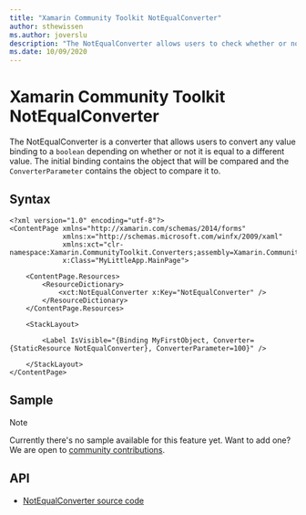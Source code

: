 ```yaml
---
title: "Xamarin Community Toolkit NotEqualConverter"
author: sthewissen
ms.author: joverslu
description: "The NotEqualConverter allows users to check whether or not a binding value does not equal another value."
ms.date: 10/09/2020
---
```


# Xamarin Community Toolkit NotEqualConverter

The NotEqualConverter is a converter that allows users to convert any value binding to a `boolean` depending on whether or not it is equal to a different value. The initial binding contains the object that will be compared and the `ConverterParameter` contains the object to compare it to.

## Syntax

```xaml
<?xml version="1.0" encoding="utf-8"?>
<ContentPage xmlns="http://xamarin.com/schemas/2014/forms"
             xmlns:x="http://schemas.microsoft.com/winfx/2009/xaml"
             xmlns:xct="clr-namespace:Xamarin.CommunityToolkit.Converters;assembly=Xamarin.CommunityToolkit"
             x:Class="MyLittleApp.MainPage">

    <ContentPage.Resources>
        <ResourceDictionary>
            <xct:NotEqualConverter x:Key="NotEqualConverter" />
        </ResourceDictionary>
    </ContentPage.Resources>

    <StackLayout>

        <Label IsVisible="{Binding MyFirstObject, Converter={StaticResource NotEqualConverter}, ConverterParameter=100}" />

    </StackLayout>
</ContentPage>
```

## Sample

> [!NOTE]
> Currently there's no sample available for this feature yet. Want to add one? We are open to [community contributions](https://github.com/xamarin/XamarinCommunityToolkit).

<!-- [NotEqualConverter sample page Source](https://github.com/xamarin/XamarinCommunityToolkit)

You can see this in action in the [Xamarin Community Toolkit Sample App](https://github.com/xamarin/XamarinCommunityToolkit). -->

## API

* [NotEqualConverter source code](https://github.com/xamarin/XamarinCommunityToolkit/blob/main/XamarinCommunityToolkit/Converters/NotEqualConverter.shared.cs)

